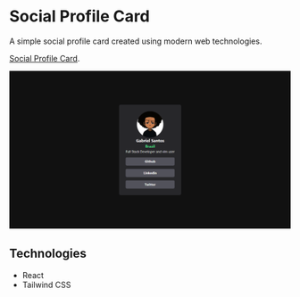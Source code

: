 # Social Profile Card
A simple social profile card created using modern web technologies.

[Social Profile Card](https://gbcosta.github.io/social-profile-card/).

<img src="./public/home.png" width="700px">

## Technologies
- React
- Tailwind CSS
